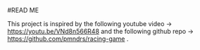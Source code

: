 #READ ME

This project is inspired by the following youtube video -> https://youtu.be/VNd8n566R48 
and the following github repo -> https://github.com/pmndrs/racing-game .